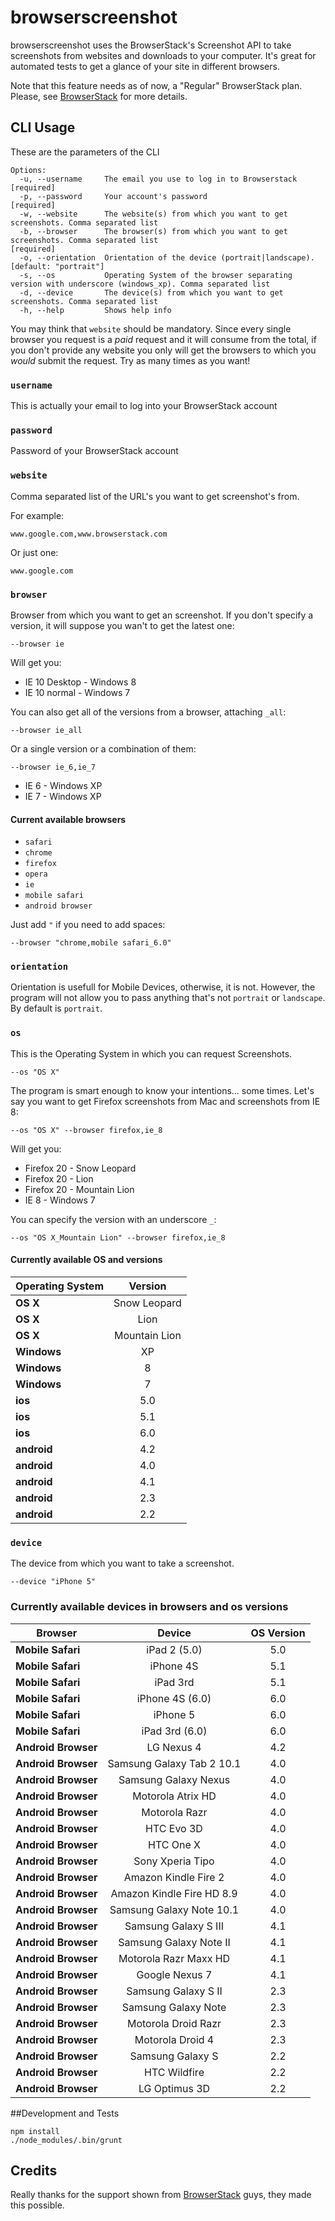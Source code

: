 # browserscreenshot

browserscreenshot uses the BrowserStack's Screenshot API to take screenshots from websites and downloads to your computer.
It's great for automated tests to get a glance of your site in different browsers.

Note that this feature needs as of now, a "Regular" BrowserStack plan. Please, see [BrowserStack](http://www.browserstack.com/screenshots/pricing) for more details.

## CLI Usage

These are the parameters of the CLI

```
Options:
  -u, --username     The email you use to log in to Browserstack                                                            [required]
  -p, --password     Your account's password                                                                                [required]
  -w, --website      The website(s) from which you want to get screenshots. Comma separated list
  -b, --browser      The browser(s) from which you want to get screenshots. Comma separated list                            [required]
  -o, --orientation  Orientation of the device (portrait|landscape).                                                        [default: "portrait"]
  -s, --os           Operating System of the browser separating version with underscore (windows_xp). Comma separated list
  -d, --device       The device(s) from which you want to get screenshots. Comma separated list
  -h, --help         Shows help info
```

You may think that `website` should be mandatory. Since every single browser you request is a *paid* request and it will consume from the total, if you don't provide any website you only
will get the browsers to which you *would* submit the request. Try as many times as you want!

### `username`

This is actually your email to log into your BrowserStack account

### `password`

Password of your BrowserStack account

### `website`

Comma separated list of the URL's you want to get screenshot's from.

For example:

```
www.google.com,www.browserstack.com
```

Or just one:

```
www.google.com
```

### `browser`

Browser from which you want to get an screenshot. If you don't specify a version, it will suppose you wan't to get the latest one:

```
--browser ie
```

Will get you:

* IE 10 Desktop - Windows 8
* IE 10 normal - Windows 7

You can also get all of the versions from a browser, attaching `_all`:

```
--browser ie_all
```

Or a single version or a combination of them:

```
--browser ie_6,ie_7
```

* IE 6 - Windows XP
* IE 7 - Windows XP

#### Current available browsers

* `safari`
* `chrome`
* `firefox`
* `opera`
* `ie`
* `mobile safari`
* `android browser`

Just add `"` if you need to add spaces:

```
--browser "chrome,mobile safari_6.0"
```

### `orientation`

Orientation is usefull for Mobile Devices, otherwise, it is not. However, the program will not allow you to pass anything that's not `portrait` or `landscape`. By default is `portrait`.

### `os`

This is the Operating System in which you can request Screenshots.

```
--os "OS X"
```

The program is smart enough to know your intentions... some times. Let's say you want to get Firefox screenshots from Mac and screenshots from IE 8:

```
--os "OS X" --browser firefox,ie_8
```

Will get you:

* Firefox 20 - Snow Leopard
* Firefox 20 - Lion
* Firefox 20 - Mountain Lion
* IE 8 - Windows 7

You can specify the version with an underscore `_`:

```
--os "OS X_Mountain Lion" --browser firefox,ie_8
```

#### Currently available OS and versions

| Operating System | Version       |
| ---------------- |:-------------:|
| **OS X**         | Snow Leopard  |
| **OS X**         | Lion          |
| **OS X**         | Mountain Lion |
| **Windows**      | XP            |
| **Windows**      | 8             |
| **Windows**      | 7             |
| **ios**          | 5.0           |
| **ios**          | 5.1           |
| **ios**          | 6.0           |
| **android**      | 4.2           |
| **android**      | 4.0           |
| **android**      | 4.1           |
| **android**      | 2.3           |
| **android**      | 2.2           |

### `device`

The device from which you want to take a screenshot.

```
--device "iPhone 5"
```

### Currently available devices in browsers and os versions

| Browser | Device       | OS Version       |
| ---------------- |:-------------:|:-------------:|
| **Mobile Safari** | iPad 2 (5.0) | 5.0|
| **Mobile Safari** | iPhone 4S | 5.1|
| **Mobile Safari** | iPad 3rd | 5.1|
| **Mobile Safari** | iPhone 4S (6.0) | 6.0|
| **Mobile Safari** | iPhone 5 | 6.0|
| **Mobile Safari** | iPad 3rd (6.0) | 6.0|
| **Android Browser** | LG Nexus 4 | 4.2|
| **Android Browser** | Samsung Galaxy Tab 2 10.1 | 4.0|
| **Android Browser** | Samsung Galaxy Nexus | 4.0|
| **Android Browser** | Motorola Atrix HD | 4.0|
| **Android Browser** | Motorola Razr | 4.0|
| **Android Browser** | HTC Evo 3D | 4.0|
| **Android Browser** | HTC One X | 4.0|
| **Android Browser** | Sony Xperia Tipo | 4.0|
| **Android Browser** | Amazon Kindle Fire 2 | 4.0|
| **Android Browser** | Amazon Kindle Fire HD 8.9 | 4.0|
| **Android Browser** | Samsung Galaxy Note 10.1 | 4.0|
| **Android Browser** | Samsung Galaxy S III | 4.1|
| **Android Browser** | Samsung Galaxy Note II | 4.1|
| **Android Browser** | Motorola Razr Maxx HD | 4.1|
| **Android Browser** | Google Nexus 7 | 4.1|
| **Android Browser** | Samsung Galaxy S II | 2.3|
| **Android Browser** | Samsung Galaxy Note | 2.3|
| **Android Browser** | Motorola Droid Razr | 2.3|
| **Android Browser** | Motorola Droid 4 | 2.3|
| **Android Browser** | Samsung Galaxy S | 2.2|
| **Android Browser** | HTC Wildfire | 2.2|
| **Android Browser** | LG Optimus 3D | 2.2|

##Development and Tests

```
npm install
./node_modules/.bin/grunt
```

## Credits

Really thanks for the support shown from [BrowserStack](http://www.browserstack.com/) guys, they made this possible.